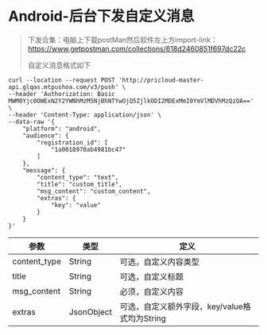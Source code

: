 # Android-后台下发自定义消息

> 下发合集：电脑上下载postMan然后软件左上方import-link：https://www.getpostman.com/collections/618d2460851f697dc22c
>
> 自定义消息格式如下

```
curl --location --request POST 'http://pricloud-master-api.glqas.mtpushoa.com/v3/push' \
--header 'Authorization: Basic MWM0Yjc0OWExN2Y2YWNhMzM5NjBhNTYwOjQ5ZjlkODI2MDExMmI0YmVlMDVhMzQzOA==' \
--header 'Content-Type: application/json' \
--data-raw '{
    "platform": "android",
    "audience": {
        "registration_id": [
            "1a0018970ab4981bc47"
        ]
    },
    "message": {
        "content_type": "text",
        "title": "custom_title",
        "msg_content": "custom_content",
        "extras": {
            "key": "value"
        }
    }
}'
```

| 参数         | 类型       | 定义                                          |
| ------------ | ---------- | --------------------------------------------- |
| content_type | String     | 可选，自定义内容类型                          |
| title        | String     | 可选，自定义标题                              |
| msg_content  | String     | 必须，自定义内容                              |
| extras       | JsonObject | 可选，自定义额外字段，key/value格式均为String |

